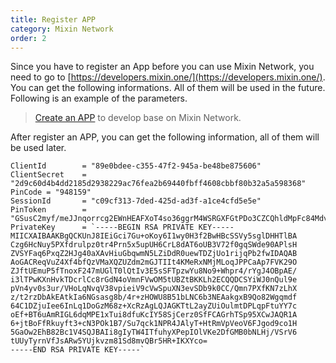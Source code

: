 ```yaml
---
title: Register APP
category: Mixin Network
order: 2
---
```


Since you have to register an App before you can use Mixin Network, you need to go to [https://developers.mixin.one/](https://developers.mixin.one/). You can get the following informations. All of them will be used in the future. Following is an example of the parameters.

> [Create an APP](https://developers.mixin.one/dashboard) to develop base on Mixin Network.

After register an APP, you can get the following information, all of them will be used later.

```golang
ClientId        = "89e0bdee-c355-47f2-945a-be48be875606"
ClientSecret    = "2d9c60d4b4dd2185d2938229ac76fea2b69440fbff4608cbbf80b32a5a598368"
PinCode = "948159"
SessionId       = "c09cf313-7ded-425d-ad3f-a1ce4cfd5e5e"
PinToken        = "GSusC2myf/meJJnqorrcg2EWnHEAFXoT4so36ggrM4WSRGXFGtPDo3CZCQhldMpFc84MdvdS94tZ4na+0NUWIkkXOMSLFfubf6PNS2DrlC+xjQWjWYN1Py8Y0SDyP1AjQe5+7iXrCoiyrBOxatov5UbRFrTJDX9Jgqh9fTFJfR4="
PrivateKey      = `-----BEGIN RSA PRIVATE KEY-----
MIICXAIBAAKBgQCKUnJ8IEiGci7Gu+oKoy6I1wy0H3f2BwHBcSSVy5sglDHHTlBA
Czg6HcNuy5PXfdrulpz0tr4Prn5x5upUH6CrL8dAT6oUB3V72f0gqSWde90APlsH
ZVSYFaq6PxqZ2HJg40aXAvHiuGbqwmN5LZiDdR0uewTDZjUo1rijqPb2fwIDAQAB
AoGACReqVuZ4Xf4bfQzVMaXQZUZdm2mGJTIIt4KMeRxNMjMLoqJPPCaAp7FVK29O
ZJftUEmuP5fTnoxF247mUGlT0lQtIv3E5sSFTpzwYu8No9+Whpr4/rYgJ4OBpAE/
i3lTPwKXnHvkTDcrlCc8rGdN4oVmnFVwOM5tUBZtBKKLh2ECQQDCSYiWJ0nQul9e
pVn4yv0s3ur/VHoLqNvqV38vpieiV9cVwSpuXN3evSDb9k0CC/Qmn7PXfKN7zLhX
z/t2rzDbAkEAtkIa6NGsasg8b/4r+zHOWU8B51bLNC6b3NEAakgxB9Qo82Wgqmdf
64C1DZjuIee6InLq1DoGzM68z+XcRzAgLQJAGKTtL2ayZUiOulmtDPLqpFtuYY7c
oEf+BT6uAmRIGL6dqMPE1xTui8dfuKcIY58SjCerz0SfFCAGrhTSp95XCwJAQR1A
6+jtBoFfRkuyft3+cN3POk1B7/Su7qck1NPR4JAlyT+HtRmVpVeoV6FJgod9co1H
5GaOw2EhB82Bc1V4SQJBAIi8gIyTW4ITfuhyXPepIOlVKe2DfGMB0bNLHj/VSrV6
tUUyTyrnVfJsARw5YUjkvzm81Sd8mvQBr5HR+IKXYco=
-----END RSA PRIVATE KEY-----`
```
